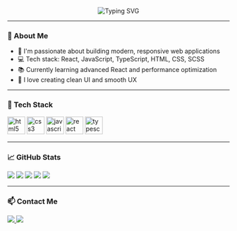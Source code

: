 <p align="center">
  <img src="https://readme-typing-svg.herokuapp.com?color=36BCF7&background=000000&center=true&lines=Hi,+my+name+is+Maxim;I'm+a+frontend+developer" alt="Typing SVG" />
</p>

---

### 🧠 About Me

- 🚀 I'm passionate about building modern, responsive web applications  
- 💻 Tech stack: React, JavaScript, TypeScript, HTML, CSS, SCSS  
- 📚 Currently learning advanced React and performance optimization  
- 🎨 I love creating clean UI and smooth UX  

---

### 🚀 Tech Stack

<p align="left">
  <img src="https://cdn.jsdelivr.net/gh/devicons/devicon/icons/html5/html5-original.svg" height="40" alt="html5" />
  <img src="https://cdn.jsdelivr.net/gh/devicons/devicon/icons/css3/css3-original.svg" height="40" alt="css3" />
  <img src="https://cdn.jsdelivr.net/gh/devicons/devicon/icons/javascript/javascript-original.svg" height="40" alt="javascript" />
  <img src="https://cdn.jsdelivr.net/gh/devicons/devicon/icons/react/react-original.svg" height="40" alt="react" />
  <img src="https://cdn.jsdelivr.net/gh/devicons/devicon/icons/typescript/typescript-original.svg" height="40" alt="typescript" />
</p>

---

### 📈 GitHub Stats
![](https://github-profile-summary-cards.vercel.app/api/cards/profile-details?username=dsazxcdxcz1&theme=solarized_dark)
![](https://github-profile-summary-cards.vercel.app/api/cards/most-commit-language?username=dsazxcdxcz1&theme=solarized_dark)
![](https://github-profile-summary-cards.vercel.app/api/cards/repos-per-language?username=dsazxcdxcz1&theme=solarized_dark)
![](https://github-profile-summary-cards.vercel.app/api/cards/stats?username=dsazxcdxcz1&theme=solarized_dark)
![](https://github-profile-summary-cards.vercel.app/api/cards/productive-time?username=dsazxcdxcz1&theme=solarized_dark)

---

### 📫 Contact Me

<p align="left">
  <a href="https://t.me/varc12" target="_blank">
    <img src="https://img.shields.io/badge/Telegram-2CA5E0?style=for-the-badge&logo=telegram&logoColor=white" />
  </a>
  <a href="mailto:ghub21678@gmail.com">
    <img src="https://img.shields.io/badge/Email-D14836?style=for-the-badge&logo=gmail&logoColor=white" />
  </a>
</p>
